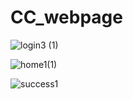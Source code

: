 # CC_webpage
![login3 (1)](https://user-images.githubusercontent.com/62335584/109487605-73289300-7aaa-11eb-8da8-c25cad1f2bce.png)

![home1(1)](https://user-images.githubusercontent.com/62335584/109487669-889dbd00-7aaa-11eb-9ff9-5328d718dd4f.png)

![success1](https://user-images.githubusercontent.com/62335584/109487725-9f441400-7aaa-11eb-9dfc-85b6af3cc2a4.png)
